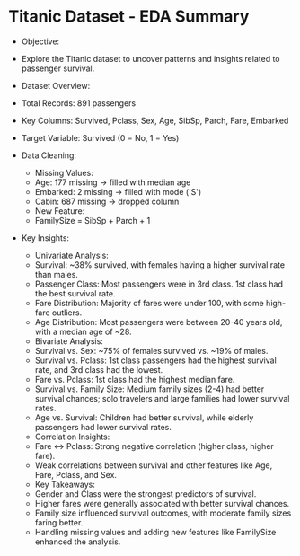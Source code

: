 # Titanic Dataset - EDA Summary
- Objective:
-  Explore the Titanic dataset to uncover patterns and insights related to passenger survival.

- Dataset Overview:
-  Total Records: 891 passengers
-  Key Columns: Survived, Pclass, Sex, Age, SibSp, Parch, Fare, Embarked
-  Target Variable: Survived (0 = No, 1 = Yes)

- Data Cleaning:
  - Missing Values:
  -  Age: 177 missing → filled with median age
  -  Embarked: 2 missing → filled with mode ('S')
  -  Cabin: 687 missing → dropped column
  - New Feature:
  -  FamilySize = SibSp + Parch + 1

- Key Insights:
  - Univariate Analysis:
  -  Survival: ~38% survived, with females having a higher survival rate than males.
  -  Passenger Class: Most passengers were in 3rd class. 1st class had the best survival rate.
  -  Fare Distribution: Majority of fares were under 100, with some high-fare outliers.
  -  Age Distribution: Most passengers were between 20-40 years old, with a median age of ~28.
  - Bivariate Analysis:
  -  Survival vs. Sex: ~75% of females survived vs. ~19% of males.
  -  Survival vs. Pclass: 1st class passengers had the highest survival rate, and 3rd class had the lowest.
  -  Fare vs. Pclass: 1st class had the highest median fare.
  -  Survival vs. Family Size: Medium family sizes (2-4) had better survival chances; solo travelers and large families had lower survival rates.
  -  Age vs. Survival: Children had better survival, while elderly passengers had lower survival rates.
  - Correlation Insights:
  -  Fare ↔ Pclass: Strong negative correlation (higher class, higher fare).
  -  Weak correlations between survival and other features like Age, Fare, Pclass, and Sex.
  - Key Takeaways:
  -  Gender and Class were the strongest predictors of survival.
  -  Higher fares were generally associated with better survival chances.
  -  Family size influenced survival outcomes, with moderate family sizes faring better.
  -  Handling missing values and adding new features like FamilySize enhanced the analysis.
